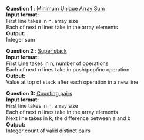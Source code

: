 
**Question 1** : [Minimum Unique Array Sum](solution/minUniqueArraySum.java) <br/>
**Input format:**<br/>
First line takes in n, array size<br/>
Each of next n lines take in the array elements<br/>
**Output:**<br/>
Integer sum<br/>

**Question 2** : [Super stack](solution/superStack.java)<br/>
**Input format:**<br/>
First Line takes in n, number of operations<br/>
Each of next n lines take in push/pop/inc operation<br/>
**Output:**<br/>
Value at top of stack after each operation in a new line<br/>

**Question 3:** [Counting pairs](solution/countingPairs.java)<br/>
**Input format:**<br/>
First line takes in n, array size<br/>
Each of next n lines take in the array elements<br/>
Next line takes in k, the difference between a and b<br/>
**Output:**<br/>
Integer count of valid distinct pairs<br/>
